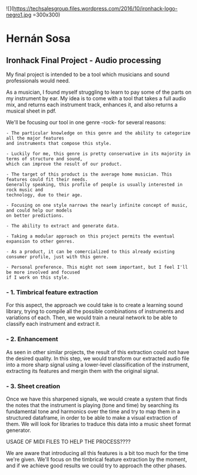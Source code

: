 ![](https://techsalesgroup.files.wordpress.com/2016/10/ironhack-logo-negro1.jpg =300x300)


# Hernán Sosa
## Ironhack Final Project - Audio processing

My final project is intended to be a tool which musicians and sound professionals would need. 

As a musician, I found myself struggling to learn to pay some of the parts on my instrument by ear. My idea is to come with a tool that takes a full audio mix, and returns each instrument track, enhances it, and also returns a musical sheet in pdf.

We'll be focusing our tool in one genre -rock- for several reasons:

	- The particular knowledge on this genre and the ability to categorize all the major features 
	and instruments that compose this style.
	
	- Luckily for me, this genre is pretty conservative in its majority in terms of structure and sound,
	which can improve the result of our product.
	
	- The target of this product is the average home musician. This features could fit their needs. 
	Generally speaking, this profile of people is usually interested in rock music and 
	technology, due to their age.
	
	- Focusing on one style narrows the nearly infinite concept of music, and could help our models 
	on better predictions.
	
	- The ability to extract and generate data.
	
	- Taking a modular approach on this project permits the eventual expansion to other genres.
	
	- As a product, it can be comercialized to this already existing consumer profile, just with this genre.
	
	- Personal preference. This might not seem important, but I feel I'll be more involved and focused 
	if I work on this style.
	
### - 1. Timbrical feature extraction

For this aspect, the approach we could take is to create a learning sound library, trying to compile all the possible combinations of instruments and variations of each. Then, we would train a neural network to be able to classify each instrument and extract it.

### - 2. Enhancement

As seen in other similar projects, the result of this extraction could not have the desired quality. In this step, we would transform our extracted audio file into a more sharp signal using a lower-level classification of the instrument, extracting its features and mergin them with the original signal.

### - 3. Sheet creation

Once we have this sharpened signals, we would create a system that finds the notes that the instrument is playing (tone and time) by searching its fundamental tone and harmonics over the time and try to map them in a structured dataframe, in order to be able to make a visual extraction of them. We will look for libraries to traduce this data into a music sheet format generator.

USAGE OF MIDI FILES TO HELP THE PROCESS????


We are aware that introducing all this features is a bit too much for the time we're given. We'll focus on the timbrical feature extraction by the moment, and if we achieve good results we could try to approach the other phases.
